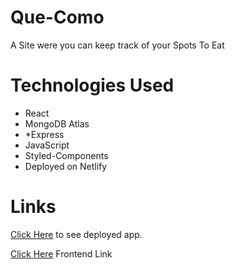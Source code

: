 # Que-Como
A Site were you can keep track of your Spots To Eat
# Technologies Used
* React
* MongoDB Atlas
* *Express
* JavaScript
* Styled-Components
* Deployed on Netlify

# Links

[Click Here](https://que-como.netlify.app/) to see deployed app.

[Click Here](https://github.com/mariorecinos/que-como) Frontend Link
